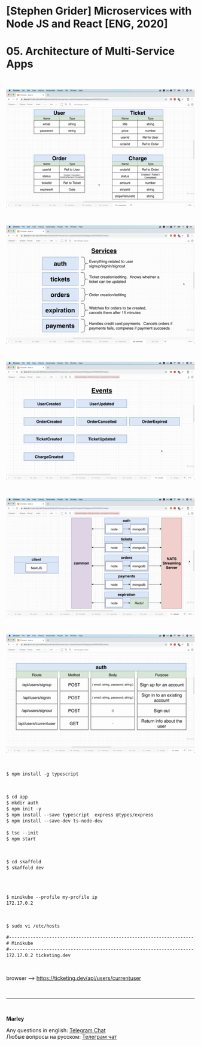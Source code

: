 # [Stephen Grider] Microservices with Node JS and React [ENG, 2020]

# 05. Architecture of Multi-Service Apps

<br/>

![Application](/img/pic-05-01.png?raw=true)

<br/>

![Application](/img/pic-05-02.png?raw=true)

<br/>

![Application](/img/pic-05-03.png?raw=true)

<br/>

![Application](/img/pic-05-04.png?raw=true)

<br/>

![Application](/img/pic-05-05.png?raw=true)

<br/>

    $ npm install -g typescript

<br/>

    $ cd app
    $ mkdir auth
    $ npm init -y
    $ npm install --save typescript  express @types/express
    $ npm install --save-dev ts-node-dev

    $ tsc --init
    $ npm start

<br/>

    $ cd skaffold
    $ skaffold dev

<br/>

<br/>

    $ minikube --profile my-profile ip
    172.17.0.2

<br/>

    $ sudo vi /etc/hosts

```
#---------------------------------------------------------------------
# Minikube
#---------------------------------------------------------------------
172.17.0.2 ticketing.dev
```

<br/>

browser --> https://ticketing.dev/api/users/currentuser

<br/>

---

<br/>

**Marley**

Any questions in english: <a href="https://jsdev.org/chat/">Telegram Chat</a>  
Любые вопросы на русском: <a href="https://jsdev.ru/chat/">Телеграм чат</a>

